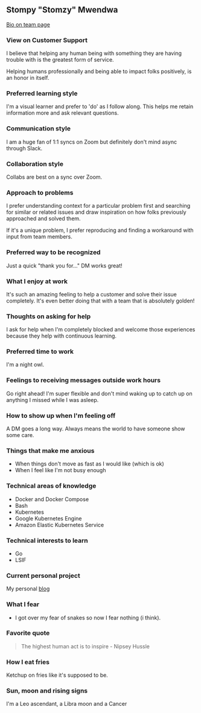 ## Stompy "Stomzy" Mwendwa

[Bio on team page](../../../team/index.md#stompy-mwendwa)

### View on Customer Support

I believe that helping any human being with something they are having trouble with is the greatest form of service.

Helping humans professionally and being able to impact folks positively, is an honor in itself.

### Preferred learning style

I'm a visual learner and prefer to 'do' as I follow along. This helps me retain information more and ask relevant questions.

### Communication style

I am a huge fan of 1:1 syncs on Zoom but definitely don't mind async through Slack.

### Collaboration style

Collabs are best on a sync over Zoom.

### Approach to problems

I prefer understanding context for a particular problem first and searching for similar or related issues and draw inspiration on how folks previously approached and solved them.

If it's a unique problem, I prefer reproducing and finding a workaround with input from team members.

### Preferred way to be recognized

Just a quick "thank you for..." DM works great!

### What I enjoy at work

It's such an amazing feeling to help a customer and solve their issue completely. It's even better doing that with a team that is absolutely golden!

### Thoughts on asking for help

I ask for help when I'm completely blocked and welcome those experiences because they help with continuous learning.

### Preferred time to work

I'm a night owl.

### Feelings to receiving messages outside work hours

Go right ahead! I'm super flexible and don't mind waking up to catch up on anything I missed while I was asleep.

### How to show up when I'm feeling off

A DM goes a long way. Always means the world to have someone show some care.

### Things that make me anxious

- When things don't move as fast as I would like (which is ok)
- When I feel like I'm not busy enough

### Technical areas of knowledge

- Docker and Docker Compose
- Bash
- Kubernetes
- Google Kubernetes Engine
- Amazon Elastic Kubernetes Service

### Technical interests to learn

- Go
- LSIF

### Current personal project

My personal [blog](https://stompymwendwa.com)

### What I fear

- I got over my fear of snakes so now I fear nothing (i think).

### Favorite quote

> The highest human act is to inspire - Nipsey Hussle

### How I eat fries

Ketchup on fries like it's supposed to be.

### Sun, moon and rising signs

I'm a Leo ascendant, a Libra moon and a Cancer
